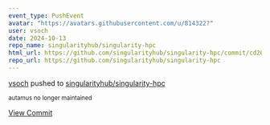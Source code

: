 ```yaml
---
event_type: PushEvent
avatar: "https://avatars.githubusercontent.com/u/814322?"
user: vsoch
date: 2024-10-13
repo_name: singularityhub/singularity-hpc
html_url: https://github.com/singularityhub/singularity-hpc/commit/cd2630ef486666dc37d7dd0e8a4dbffab179d098
repo_url: https://github.com/singularityhub/singularity-hpc
---
```


<a href='https://github.com/vsoch' target='_blank'>vsoch</a> pushed to <a href='https://github.com/singularityhub/singularity-hpc' target='_blank'>singularityhub/singularity-hpc</a>

<small>autamus no longer maintained</small>

<a href='https://github.com/singularityhub/singularity-hpc/commit/cd2630ef486666dc37d7dd0e8a4dbffab179d098' target='_blank'>View Commit</a>